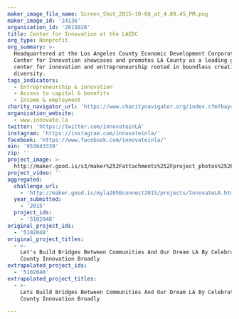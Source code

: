 ```yaml
---
maker_image_file_name: Screen_Shot_2015-10-08_at_4.09.45_PM.png
maker_image_id: '24136'
organization_id: '2015028'
title: Center for Innovation at the LAEDC
org_type: Nonprofit
org_summary: >-
  Headquartered at the Los Angeles County Economic Development Corporation, the
  Center for Innovation showcases and promotes LA County as a leading global
  center for innovation and entrepreneurship rooted in boundless creativity and
  diversity.
tags_indicators:
  - Entrepreneurship & innovation
  - Access to capital & benefits
  - Income & employment
charity_navigator_url: 'https://www.charitynavigator.org/index.cfm?bay=search.profile&ein=953643339'
organization_website:
  - www.innovate.la
twitter: 'https://twitter.com/innovateinLA'
instagram: 'https://instagram.com/innovateinla/'
facebook: 'https://www.facebook.com/innovateinla/'
ein: '953643339'
zip: ''
project_image: >-
  http://maker.good.is/s3/maker%252Fattachments%252Fproject_photos%252Fimages%252F24136%252Fdisplay%252FScreen_Shot_2015-10-08_at_4.09.45_PM.png=c570x385
project_video: ''
aggregated:
  challenge_url:
    - 'http://maker.good.is/myla2050connect2015/projects/InnovateLA.html'
  year_submitted:
    - '2015'
  project_ids:
    - '5102048'
original_project_ids:
  - '5102048'
original_project_titles:
  - >-
    Let's Build Bridges Between Communities And Our Dream LA By Celebrating LA
    County Innovation Broadly
extrapolated_project_ids:
  - '5102048'
extrapolated_project_titles:
  - >-
    Lets Build Bridges Between Communities And Our Dream LA By Celebrating LA
    County Innovation Broadly

---
```

